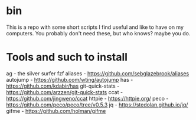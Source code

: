 bin
================================================================================
This is a repo with some short scripts I find useful and like to have on my computers. You probably don't need these, but who knows? maybe you do.


Tools and such to install
================================================================================
ag - the silver surfer
fzf
aliases - https://github.com/sebglazebrook/aliases
autojump - https://github.com/wting/autojump
has - https://github.com/kdabir/has
git-quick-stats - https://github.com/arzzen/git-quick-stats
ccat - https://github.com/jingweno/ccat
httpie - https://httpie.org/
peco - https://github.com/peco/peco/tree/v0.5.3
jq - https://stedolan.github.io/jq/
gifme - https://github.com/holman/gifme

